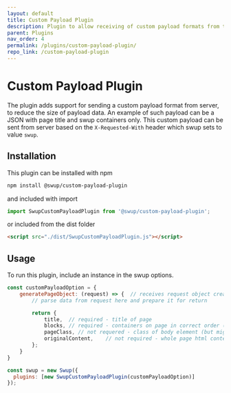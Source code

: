 ```yaml
---
layout: default
title: Custom Payload Plugin
description: Plugin to allow receiving of custom payload formats from the server
parent: Plugins
nav_order: 4
permalink: /plugins/custom-payload-plugin/
repo_link: /custom-payload-plugin
---
```


# Custom Payload Plugin

The plugin adds support for sending a custom payload format from server, to reduce the size of payload data.
An example of such payload can be a JSON with page title and swup containers only.
This custom payload can be sent from server based on the `X-Requested-With` header which swup sets to value `swup`.

## Installation

This plugin can be installed with npm

```bash
npm install @swup/custom-payload-plugin
```

and included with import

```javascript
import SwupCustomPayloadPlugin from '@swup/custom-payload-plugin';
```

or included from the dist folder

```html
<script src="./dist/SwupCustomPayloadPlugin.js"></script>
```

## Usage

To run this plugin, include an instance in the swup options.

```javascript
const customPayloadOption = {
    generatePageObject: (request) => {  // receives request object created by swup which contains server response
        // parse data from request here and prepare it for return

        return {
            title,  // required - title of page
            blocks, // required - containers on page in correct order (as marked by [data-swup] attributes in DOM)
            pageClass, // not requered - class of body element (but might be required by some plugin like Body Class plugin)
            originalContent,    // not required - whole page html content (but might be required by some plugin)
        };
    }
}

const swup = new Swup({
  plugins: [new SwupCustomPayloadPlugin(customPayloadOption)]
});
```
